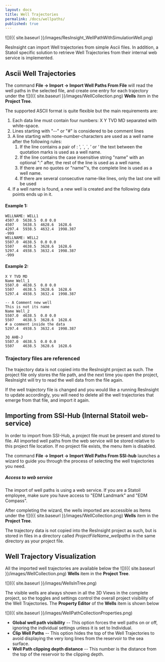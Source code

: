 ```yaml
---
layout: docs
title: Well Trajectories
permalink: /docs/wellpaths/
published: true
---
```

![]({{ site.baseurl }}/images/ResInsight_WellPathWithSimulationWell.png)

ResInsight can import Well trajectories from simple Ascii files. 
In addition, a Statoil specific solution to retrieve Well Trajectories from their internal web service is implemented.

## Ascii Well Trajectories

The command **File -> Import -> Import Well Paths From File** will read the well paths in the selected file, and create one entry for each trajectory under the  ![]({{ site.baseurl }}/images/WellCollection.png) **Wells** item in the **Project Tree**. 

The supported ASCII format is quite flexible but the main requirements are: 

1. Each data line must contain four numbers: X Y TVD MD separated with white-space.
2. Lines starting with "--" or "#" is considered to be comment lines
3. A line starting with none-number-characters are used as a well name after the following rules:
	1. If the line contains a pair of :  ', `, ´, ’ or ‘ the text between the quotation marks is used as a well name.
	2. If the line contains the case insensitive string "name" with an optional ":" after, the rest of the line is used as a well name. 
	3. If there are no quotes or "name"'s, the complete line is used as a well name.
	4. If there are several consecutive name-like lines, only the last one will be used 
3. If a well name is found, a new well is created and the following data points ends up in it.

#### Example 1:

	WELLNAME: WELL1
    4507.0	5638.5	0.0	0.0
    4507	5638.5	4628.6	1628.6
	4297.4	5938.5	4632.4	1998.387
    -999
    WELLNAME: WELL2
	5507.0	4638.5	0.0	0.0
    5507	4638.5	3628.6	1628.6
    5297.4	4938.5	3632.4	1998.387
	-999

#### Example 2:
    X Y TVD MD
    Name Well_1
  	5507.0	4638.5	0.0	0.0
    5507	4638.5	3628.6	1628.6
    5297.4	4938.5	3632.4	1998.387
    
    -- A Comment new well
    This is not its name
    Name Well_2
    5507.0	4638.5	0.0	0.0
    5507	4638.5	3628.6	1628.6
    # a comment inside the data
    5297.4	4938.5	3632.4	1998.387
    
    3Q AHB-J
    5507.0	4638.5	0.0	0.0
    5507	4638.5	3628.6	1628.6

    
### Trajectory files are referenced
The trajectory data is not copied into the ResInsight project as such. The project file only stores the file path, and the next time you open the project, ResInsight will try to read the well data from the file again.  

<div class="note info">
If the well trajectory file is changed and you would like a running ResInsight to update accordingly, you will need to delete all the well trajectories that emerge from that file, and import it again.
</div>

## Importing from SSI-Hub (Internal Statoil web-service)

In order to import from SSI-Hub, a project file must be present and stored to file. All imported well paths from the web service will be stored relative to this project file location. If no project file exists, the menu item is disabled.

The command **File -> Import -> Import Well Paths From SSI-hub** launches a wizard to guide you through the process of selecting the well trajectories you need.

<div class="note info">
<h5>Access to web service</h5>
The import of well paths is using a web service. If you are a Statoil employee, make sure you have access to "EDM Landmark" and "EDM Compass".
</b>
</div>


After completing the wizard, the wells imported are accessible as Items under the  ![]({{ site.baseurl }}/images/WellCollection.png) **Wells** item in the **Project Tree**.

The trajectory data is not copied into the  ResInsight project as such, but is stored in files in a directory called *ProjectFileName_wellpaths* in the same directory as your project file.   

## Well Trajectory Visualization

All the imported well trajectories are available below the ![]({{ site.baseurl }}/images/WellCollection.png) **Wells** item in the **Project Tree**. 

![]({{ site.baseurl }}/images/WellsInTree.png)

The visible wells are always shown in all the 3D Views in the complete project, so the toggles and settings control the overall project visibility of the Well Trajectories. The **Property Editor** of the **Wells** item is shown below 

![]({{ site.baseurl }}/images/WellPathCollectionProperties.png)

- **Global well path visibility** -- This option forces the well paths on or off, ignoring the individual settings unless it is set to Individual.
- **Clip Well Paths** -- This option hides the top of the Well Trajectories to avoid displaying the very long lines from the reservoir to the sea surface.
- **Well Path clipping depth distance** -- This number is the distance from the top of the reservoir to the clipping depth.

